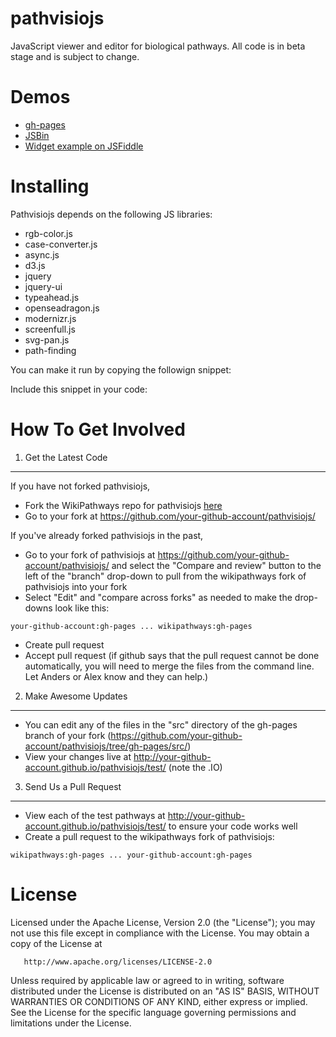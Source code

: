 pathvisiojs
============

JavaScript viewer and editor for biological pathways. All code is in beta stage and is subject to change.

Demos
=====

* [gh-pages](http://wikipathways.github.io/pathvisiojs/test/)
* [JSBin](http://jsbin.com/iJUTEjU/latest)
* [Widget example on JSFiddle](http://jsfiddle.net/ariutta/RzeKd/)

Installing
===================
Pathvisiojs depends on the following JS libraries:
  * rgb-color.js
  * case-converter.js
  * async.js
  * d3.js
  * jquery
  * jquery-ui
  * typeahead.js
  * openseadragon.js
  * modernizr.js
  * screenfull.js
  * svg-pan.js
  * path-finding

You can make it run by copying the followign snippet:


  <script src="../lib/rgb-color/rgb-color.min.js"></script>
  <script src="../lib/case-converter/case-converter.min.js"></script>
  <script src="../lib/async/lib/async.js"></script>
  <script src="../lib/d3/d3.min.js"></script>
  <script src="../lib/jquery/jquery.min.js"></script>
  <script src="../lib/jquery-ui/ui/minified/jquery-ui.min.js"></script>
  <script src="../lib/typeahead.js/dist/typeahead.min.js"></script>
  <script src="../lib/openseadragon/openseadragon.min.js"></script>
  <script src="../lib/modernizr/modernizr.js"></script>
  <script src="../lib/screenfull/dist/screenfull.min.js"></script>
  <script src="../lib/svg-pan/svg-pan.js"></script>
  <script src="../build/js/pathvisio.min.js"></script>


Include this snippet in your code:
<script src="http://d3js.org/d3.v3.min.js"></script>

How To Get Involved
===================

1. Get the Latest Code
----------------------

If you have not forked pathvisiojs,

* Fork the WikiPathways repo for pathvisiojs [here](https://github.com/wikipathways/pathvisiojs/fork)
* Go to your fork at https://github.com/your-github-account/pathvisiojs/

If you've already forked pathvisiojs in the past,

* Go to your fork of pathvisiojs at https://github.com/your-github-account/pathvisiojs/ and select the "Compare and review" button to the left of the "branch" drop-down to pull from the wikipathways fork of pathvisiojs into your fork
* Select "Edit" and "compare across forks" as needed to make the drop-downs look like this: 
```
your-github-account:gh-pages ... wikipathways:gh-pages
```
* Create pull request
* Accept pull request (if github says that the pull request cannot be done automatically, you will need to merge the files from the command line. Let Anders or Alex know and they can help.)

2. Make Awesome Updates
-----------------------
* You can edit any of the files in the "src" directory of the gh-pages branch of your fork (https://github.com/your-github-account/pathvisiojs/tree/gh-pages/src/)
* View your changes live at http://your-github-account.github.io/pathvisiojs/test/ (note the .IO)

3. Send Us a Pull Request
-------------------------
* View each of the test pathways at http://your-github-account.github.io/pathvisiojs/test/ to ensure your code works well
* Create a pull request to the wikipathways fork of pathvisiojs: 
```
wikipathways:gh-pages ... your-github-account:gh-pages
```

License
=======

   Licensed under the Apache License, Version 2.0 (the "License");
   you may not use this file except in compliance with the License.
   You may obtain a copy of the License at

       http://www.apache.org/licenses/LICENSE-2.0

   Unless required by applicable law or agreed to in writing, software
   distributed under the License is distributed on an "AS IS" BASIS,
   WITHOUT WARRANTIES OR CONDITIONS OF ANY KIND, either express or implied.
   See the License for the specific language governing permissions and
   limitations under the License.

